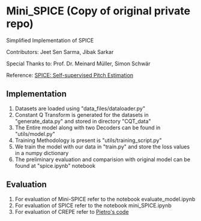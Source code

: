 # Mini_SPICE (Copy of original private repo)
Simplified Implementation of SPICE 

Contributors: Jeet Sen Sarma, Jibak Sarkar 

Special Thanks to: Prof. Dr. Meinard Müller, Simon Schwär

 Reference: [SPICE: Self-supervised Pitch Estimation](https://doi.org/10.48550/arXiv.1910.11664)

## Implementation
1. Datasets are loaded using "data_files/dataloader.py"
2. Constant Q Transform is generated for the datasets in "generate_data.py" and stored in directory "CQT_data" 
3. The Entire model along with two Decoders can be found in "utils/model.py"
4. Training Methodology is present is "utils/training_script.py"
5. We train the model with our data in "train.py" and store the loss values in a numpy dictionary
6. The preliminary evaluation and comparision with original model can be found at "spice.ipynb" notebook


## Evaluation
1. For evaluation of Mini-SPICE refer to the notebook evaluate_model.ipynb
2. For evaluation of SPICE refer to the notebook mini_SPICE.ipynb
3. For evaluation of CREPE refer to [Pietro's code](https://github.com/pf-mpa/FAU-Music-Processing-Internship/blob/pietro/crepe_eval.py)
